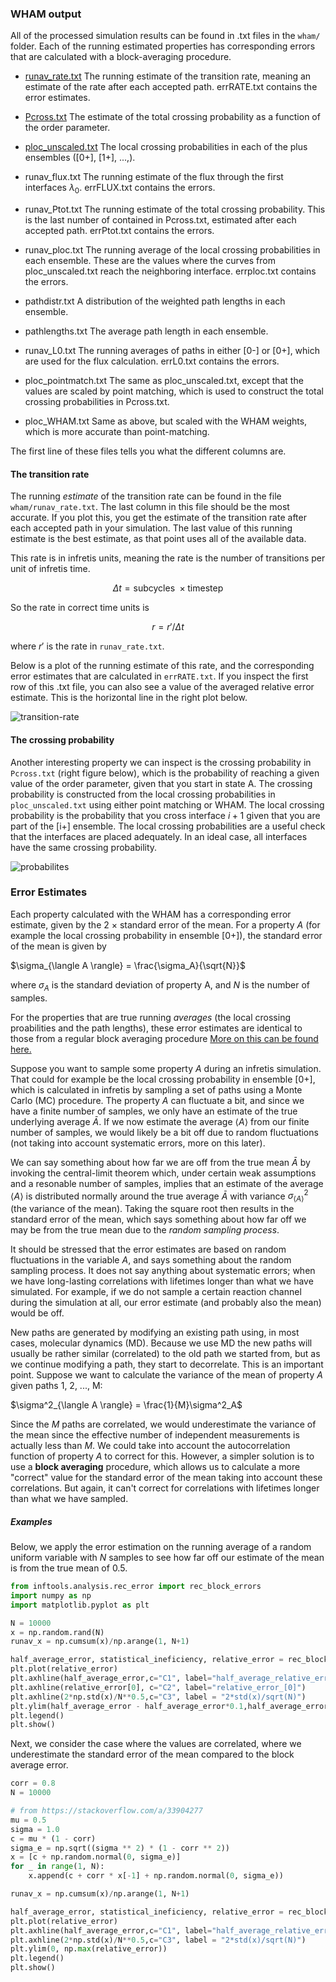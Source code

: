 ### WHAM output

All of the processed simulation results can be found in .txt files in the `wham/` folder. Each of the running estimated properties has corresponding errors that are calculated with a block-averaging procedure.

* [runav_rate.txt](#the-transition-rate)
  The running estimate of the transition rate, meaning an estimate of the rate after each accepted path. errRATE.txt contains the error estimates.

* [Pcross.txt](#the-crossing-probability)
  The estimate of the total crossing probability as a function of the order parameter.

* [ploc_unscaled.txt](#the-crossing-probability)
  The local crossing probabilities in each of the plus ensembles ([0+], [1+], ...,).

* runav_flux.txt
  The running estimate of the flux through the first interfaces $\lambda_0$. errFLUX.txt contains the errors.

* runav_Ptot.txt
  The running estimate of the total crossing probability. This is the last number of contained in Pcross.txt, estimated after each accepted path. errPtot.txt contains the errors.

* runav_ploc.txt
  The running average of the local crossing probabilities in each ensemble. These are the values where the curves from ploc_unscaled.txt reach the neighboring interface. errploc.txt contains the errors.
* pathdistr.txt
  A distribution of the weighted path lengths in each ensemble.
* pathlengths.txt
  The average path length in each ensemble.
* runav_L0.txt
  The running averages of paths in either [0-] or [0+], which are used for the flux calculation. errL0.txt contains the errors.
* ploc_pointmatch.txt
  The same as ploc_unscaled.txt, except that the values are scaled by point matching, which is used to construct the total crossing probabilities in Pcross.txt.
* ploc_WHAM.txt
  Same as above, but scaled with the WHAM weights, which is more accurate than point-matching.

The first line of these files tells you what the different columns are.

#### The transition rate

The running *estimate* of the transition rate can be found in the file `wham/runav_rate.txt`. The last column in this file should be the most accurate. If you plot this, you get the estimate of the transition rate after each accepted path in your simulation. The last value of this running estimate is the best estimate, as that point uses all of the available data.

This rate is in infretis units, meaning the rate is the number of transitions per unit of infretis time.

$$\Delta t = \text{subcycles }\times \text{timestep}$$

So the rate in correct time units is

$$r = r' / \Delta t$$

where $r'$ is the rate in `runav_rate.txt`.

Below is a plot of the running estimate of this rate, and the corresponding error estimates that are calculated in `errRATE.txt`. If you inspect the first row of this .txt file, you can also see a value of the averaged relative error estimate. This is the horizontal line in the right plot below.

![transition-rate](https://github.com/user-attachments/assets/24a55fca-4e04-4ecb-a9dc-0d5c8ef97152)

#### The crossing probability
Another interesting property we can inspect is the crossing probability in `Pcross.txt` (right figure below), which is the probability of reaching a given value of the order parameter, given that you start in state A. The crossing probability is constructed from the local crossing probabilities in `ploc_unscaled.txt` using either point matching or WHAM. The local crossing probability is the probability that you cross interface $i+1$ given that you are part of the [i+] ensemble. The local crossing probabilities are a useful check that the interfaces are placed adequately. In an ideal case, all interfaces have the same crossing probability. 

![probabilites](https://github.com/user-attachments/assets/7cfff00e-960d-433d-8c15-0732ba721d32)

### Error Estimates

Each property calculated with the WHAM has a corresponding error estimate, given by the 2 $\times$ standard error of the mean. For a property $A$ (for example the local crossing probability in ensemble [0+]), the standard error of the mean is given by

$\sigma_{\langle A \rangle} = \frac{\sigma_A}{\sqrt{N}}$

where $\sigma_A$ is the standard deviation of property A, and $N$ is the number of samples.

For the properties that are true running *averages* (the local crossing proabilities and the path lengths), these error estimates are identical to those from a regular block averaging procedure [More on this can be found here.](https://doi.org/10.1002/jcc.27319)



Suppose you want to sample some property $A$ during an infretis simulation. That could for example be the local crossing probability in ensemble [0+], which is calculated in infretis by sampling a set of paths using a Monte Carlo (MC) procedure. The property $A$ can fluctuate a bit, and since we have a finite number of samples, we only have an estimate of the true underlying average $\bar{A}$. If we now estimate the average $\langle A \rangle$ from our finite number of samples, we would likely be a bit off due to random fluctuations (not taking into account systematic errors, more on this later).



We can say something about how far we are off from the true mean $\bar{A}$ by invoking the central-limit theorem which, under certain weak assumptions and a resonable number of samples, implies that an estimate of the average $\langle A \rangle$ is distributed normally around the true average $\bar{A}$ with variance $\sigma^2_{\langle A \rangle}$ (the variance of the mean). Taking the square root then results in the standard error of the mean, which says something about how far off we may be from the true mean due to the *random sampling process*.



It should be stressed that the error estimates are based on random fluctuations in the variable $A$, and says something about the random sampling process. It does not say anything about systematic errors; when we have long-lasting correlations with lifetimes longer than what we have simulated. For example, if we do not sample a certain reaction channel during the simulation at all, our error estimate (and probably also the mean) would be off.

New paths are generated by modifying an existing path using, in most cases, molecular dynamics (MD). Because we use MD the new paths will usually be rather similar (correlated) to the old path we started from, but as we continue modifying a path, they start to decorrelate. This is an important point. Suppose we want to calculate the variance of the mean of property $A$ given paths 1, 2, ..., M:

$\sigma^2_{\langle A \rangle} = \frac{1}{M}\sigma^2_A$

Since the $M$ paths are correlated, we would underestimate the variance of the mean since the effective number of independent measurements is actually less than $M$. We could take into account the autocorrelation function of property $A$ to correct for this. However, a simpler solution is to use a **block averaging** procedure, which allows us to calculate a more "correct" value for the standard error of the mean taking into account these correlations. But again, it can't correct for correlations with lifetimes longer than what we have sampled.



##### Examples

Below, we apply the error estimation on the running average of a random uniform variable with $N$ samples to see how far off our estimate of the mean is from the true mean of $0.5$.

```python
from inftools.analysis.rec_error import rec_block_errors
import numpy as np
import matplotlib.pyplot as plt

N = 10000
x = np.random.rand(N)
runav_x = np.cumsum(x)/np.arange(1, N+1)

half_average_error, statistical_ineficiency, relative_error = rec_block_errors(runav_x, N/50)
plt.plot(relative_error)
plt.axhline(half_average_error,c="C1", label="half_average_relative_error")
plt.axhline(relative_error[0], c="C2", label="relative_error_[0]")
plt.axhline(2*np.std(x)/N**0.5,c="C3", label = "2*std(x)/sqrt(N)")
plt.ylim(half_average_error - half_average_error*0.1,half_average_error + half_average_error*0.1)
plt.legend()
plt.show()
```

Next, we consider the case where the values are correlated, where we underestimate the standard error of the mean compared to the block average error.

```python
corr = 0.8
N = 10000

# from https://stackoverflow.com/a/33904277
mu = 0.5
sigma = 1.0
c = mu * (1 - corr)
sigma_e = np.sqrt((sigma ** 2) * (1 - corr ** 2))
x = [c + np.random.normal(0, sigma_e)]
for _ in range(1, N):
	x.append(c + corr * x[-1] + np.random.normal(0, sigma_e))

runav_x = np.cumsum(x)/np.arange(1, N+1)

half_average_error, statistical_ineficiency, relative_error = rec_block_errors(runav_x, N/200)
plt.plot(relative_error)
plt.axhline(half_average_error,c="C1", label="half_average_relative_error")
plt.axhline(2*np.std(x)/N**0.5,c="C3", label = "2*std(x)/sqrt(N)")
plt.ylim(0, np.max(relative_error))
plt.legend()
plt.show()
```

